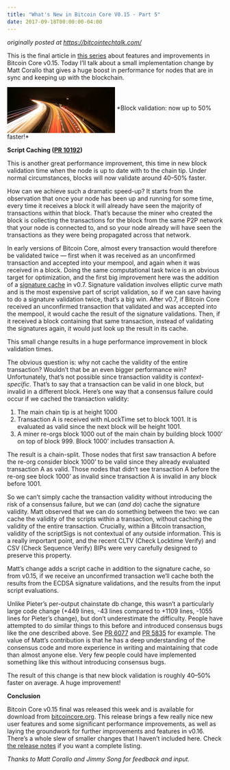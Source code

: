 ```yaml
---
title: "What's New in Bitcoin Core V0.15 - Part 5"
date: 2017-09-18T00:00:00-04:00
---
```


_originally posted at https://bitcointechtalk.com/_

This is the final article in [this
series](https://johnnewbery.com/post/whats-new-in-bitcoin-core-v0.15-pt1/)
about features and improvements in Bitcoin Core v0.15. Today I’ll talk about a
small implementation change by Matt Corallo that gives a huge boost in
performance for nodes that are in sync and keeping up with the blockchain.

<img align="middle" src="./fast.jpeg" alt="fast" width=50%>
*Block validation: now up to 50% faster!*

**Script Caching ([PR 10192](https://github.com/bitcoin/bitcoin/pull/10192))**

This is another great performance improvement, this time in new block validation
time when the node is up to date with to the chain tip. Under normal
circumstances, blocks will now validate around 40–50% faster.

How can we achieve such a dramatic speed-up? It starts from the observation that
once your node has been up and running for some time, every time it receives a
block it will already have seen the majority of transactions within that block.
That’s because the miner who created the block is collecting the transactions
for the block from the same P2P network that your node is connected to, and so
your node already will have seen the transactions as they were being propagated
across that network.

In early versions of Bitcoin Core, almost every transaction would therefore be
validated twice — first when it was received as an unconfirmed transaction and
accepted into your mempool, and again when it was received in a block. Doing the
same computational task twice is an obvious target for optimization, and the
first big improvement here was the addition of a [signature
cache](https://github.com/bitcoin/bitcoin/pull/1349) in v0.7. Signature
validation involves elliptic curve math and is the most expensive part of script
validation, so if we can save having to do a signature validation twice, that’s
a big win. After v0.7, if Bitcoin Core received an unconfirmed transaction that
validated and was accepted into the mempool, it would cache the result of the
signature validations. Then, if it received a block containing that same
transaction, instead of validating the signatures again, it would just look up
the result in its cache.

This small change results in a huge performance improvement in block validation
times.

The obvious question is: why not cache the validity of the entire transaction?
Wouldn’t that be an even bigger performance win? Unfortunately, that’s not
possible since transaction validity is *context-specific*. That’s to say that a
transaction can be valid in one block, but invalid in a different block. Here’s
one way that a consensus failure could occur if we cached the transaction
validity:

1.  The main chain tip is at height 1000
2.  Transaction A is received with nLockTime set to block 1001. It is evaluated as
valid since the next block will be height 1001.
3.  A miner re-orgs block 1000 out of the main chain by building block 1000’ on top
of block 999. Block 1000’ includes transaction A.

The result is a chain-split. Those nodes that first saw transaction A before the
re-org consider block 1000’ to be valid since they already evaluated transaction
A as valid. Those nodes that didn’t see transaction A before the re-org see
block 1000’ as invalid since transaction A is invalid in any block before 1001.

So we can’t simply cache the transaction validity without introducing the risk
of a consensus failure, but we can (*and do*) cache the signature validity. Matt
observed that we can do something between the two: we can cache the validity of
the scripts within a transaction, without caching the validity of the entire
transaction. Crucially, within a Bitcoin transaction, validity of the scriptSigs
is not contextual of any outside information. This is a really important point,
and the recent CLTV (Check Locktime Verify) and CSV (Check Sequence Verify) BIPs
were very carefully designed to preserve this property.

Matt’s change adds a script cache in addition to the signature cache, so from
v0.15, if we receive an unconfirmed transaction we’ll cache both the results
from the ECDSA signature validations, and the results from the input script
evaluations.

Unlike Pieter’s per-output chainstate db change, this wasn’t a particularly
large code change (+449 lines, -43 lines compared to +1109 lines, -1055 lines
for Pieter’s change), but don’t underestimate the difficulty. People have
attempted to do similar things to this before and introduced consensus bugs like
the one described above. See [PR
6077](https://github.com/bitcoin/bitcoin/pull/6077) and [PR
5835](https://github.com/bitcoin/bitcoin/pull/5835) for example. The value of
Matt’s contribution is that he has a deep understanding of the consensus code
and more experience in writing and maintaining that code than almost anyone
else. Very few people could have implemented something like this without
introducing consensus bugs.

The result of this change is that new block validation is roughly 40–50% faster
on average. A huge improvement!

**Conclusion**

Bitcoin Core v0.15 final was released this week and is available for download
from [bitcoincore.org](http://www.bitcoincore.org/). This release brings a few
really nice new user features and some significant performance improvements, as
well as laying the groundwork for further improvements and features in v0.16.
There’s a whole slew of smaller changes that I haven’t included here. Check [the
release notes](https://bitcoincore.org/en/releases/0.15.0/) if you want a
complete listing.

*Thanks to Matt Corallo and Jimmy Song for feedback and input.*
